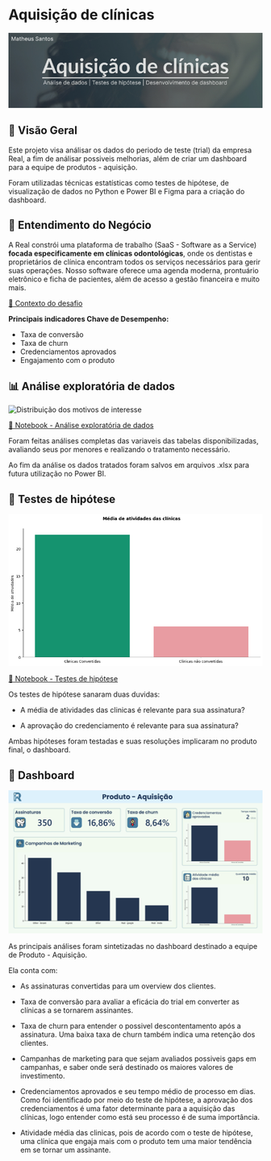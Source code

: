 # Aquisição de clínicas

![cover](img\cover.jpg)

## 📌 Visão Geral

Este projeto visa análisar os dados do periodo de teste (trial) da empresa Real, a fim de análisar possiveis melhorias, além de criar um dashboard para a equipe de produtos - aquisição. 

Foram utilizadas técnicas estatísticas como testes de hipótese, de visualização de dados no Python e Power BI e Figma para a criação do dashboard.

## 💼 Entendimento do Negócio

A Real constrói uma plataforma de trabalho (SaaS - Software as a Service) **focada especificamente em clínicas odontológicas**, onde os dentistas e proprietários de clínica encontram todos os serviços necessários para gerir suas operações. Nosso software oferece uma agenda moderna, prontuário eletrônico e ficha de pacientes, além de acesso a gestão financeira e muito mais.

[📘 Contexto do desafio](notebooks\contexto.ipynb)

**Principais indicadores Chave de Desempenho:**

- Taxa de conversão
- Taxa de churn
- Credenciamentos aprovados
- Engajamento com o produto

## 📊 Análise exploratória de dados

![Distribuição dos motivos de interesse](image.png)

[📘 Notebook - Análise exploratória de dados](notebooks\analise_exploratoria.ipynb)

Foram feitas análises completas das variaveis das tabelas disponibilizadas, avaliando seus por menores e realizando o tratamento necessário.

Ao fim da análise os dados tratados foram salvos em arquivos .xlsx para futura utilização no Power BI.

## 🤔 Testes de hipótese

![Gráfico da média de atividade das clínicas](img\plot_media_atividades.png)

[📘 Notebook - Testes de hipótese](notebooks\testes_hipotese.ipynb)

Os testes de hipótese sanaram duas duvidas:

- A média de atividades das clinicas é relevante para sua assinatura?

- A aprovação do credenciamento é relevante para sua assinatura?

Ambas hipóteses foram testadas e suas resoluções implicaram no produto final, o dashboard.

## 🎯 Dashboard
![Dashboard](img\dashboard.jpg)

As principais análises foram sintetizadas no dashboard destinado a equipe de Produto - Aquisição.

Ela conta com: 

- As assinaturas convertidas para um overview dos clientes.

- Taxa de conversão para avaliar a eficácia do trial em converter as clínicas a se tornarem assinantes.

- Taxa de churn para entender o possivel descontentamento após a assinatura. Uma baixa taxa de churn também indica uma retenção dos clientes.

- Campanhas de marketing para que sejam avaliados possiveis gaps em campanhas, e saber onde será destinado os maiores valores de investimento.

- Credenciamentos aprovados e seu tempo médio de processo em dias. Como foi identificado por meio do teste de hipótese, a aprovação dos credenciamentos é uma fator determinante para a aquisição das clínicas, logo entender como está seu processo é de suma importância.

- Atividade média das clinicas, pois de acordo com o teste de hipótese, uma clínica que engaja mais com o produto tem uma maior tendência em se tornar um assinante.
